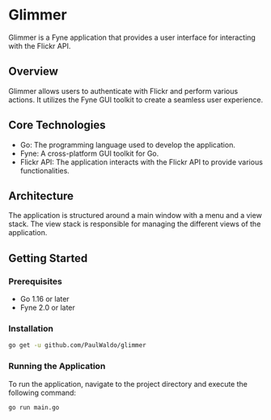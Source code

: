 # Glimmer

Glimmer is a Fyne application that provides a user interface for interacting with the Flickr API.

## Overview

Glimmer allows users to authenticate with Flickr and perform various actions. It utilizes the Fyne GUI toolkit to create a seamless user experience.

## Core Technologies

- Go: The programming language used to develop the application.
- Fyne: A cross-platform GUI toolkit for Go.
- Flickr API: The application interacts with the Flickr API to provide various functionalities.

## Architecture

The application is structured around a main window with a menu and a view stack. The view stack is responsible for managing the different views of the application.

## Getting Started

### Prerequisites

- Go 1.16 or later
- Fyne 2.0 or later

### Installation

```bash
go get -u github.com/PaulWaldo/glimmer
```

### Running the Application

To run the application, navigate to the project directory and execute the following command:

```bash
go run main.go
```

